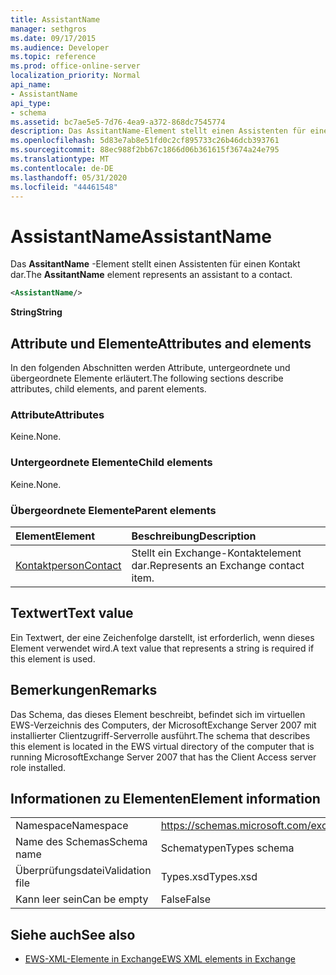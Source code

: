 ```yaml
---
title: AssistantName
manager: sethgros
ms.date: 09/17/2015
ms.audience: Developer
ms.topic: reference
ms.prod: office-online-server
localization_priority: Normal
api_name:
- AssistantName
api_type:
- schema
ms.assetid: bc7ae5e5-7d76-4ea9-a372-868dc7545774
description: Das AssitantName-Element stellt einen Assistenten für einen Kontakt dar.
ms.openlocfilehash: 5d83e7ab8e51fd0c2cf895733c26b46dcb393761
ms.sourcegitcommit: 88ec988f2bb67c1866d06b361615f3674a24e795
ms.translationtype: MT
ms.contentlocale: de-DE
ms.lasthandoff: 05/31/2020
ms.locfileid: "44461548"
---
```

# <a name="assistantname"></a><span data-ttu-id="cc5d1-103">AssistantName</span><span class="sxs-lookup"><span data-stu-id="cc5d1-103">AssistantName</span></span>

<span data-ttu-id="cc5d1-104">Das **AssitantName** -Element stellt einen Assistenten für einen Kontakt dar.</span><span class="sxs-lookup"><span data-stu-id="cc5d1-104">The **AssitantName** element represents an assistant to a contact.</span></span> 
  
```xml
<AssistantName/>
```

 <span data-ttu-id="cc5d1-105">**String**</span><span class="sxs-lookup"><span data-stu-id="cc5d1-105">**String**</span></span>
## <a name="attributes-and-elements"></a><span data-ttu-id="cc5d1-106">Attribute und Elemente</span><span class="sxs-lookup"><span data-stu-id="cc5d1-106">Attributes and elements</span></span>

<span data-ttu-id="cc5d1-107">In den folgenden Abschnitten werden Attribute, untergeordnete und übergeordnete Elemente erläutert.</span><span class="sxs-lookup"><span data-stu-id="cc5d1-107">The following sections describe attributes, child elements, and parent elements.</span></span>
  
### <a name="attributes"></a><span data-ttu-id="cc5d1-108">Attribute</span><span class="sxs-lookup"><span data-stu-id="cc5d1-108">Attributes</span></span>

<span data-ttu-id="cc5d1-109">Keine.</span><span class="sxs-lookup"><span data-stu-id="cc5d1-109">None.</span></span>
  
### <a name="child-elements"></a><span data-ttu-id="cc5d1-110">Untergeordnete Elemente</span><span class="sxs-lookup"><span data-stu-id="cc5d1-110">Child elements</span></span>

<span data-ttu-id="cc5d1-111">Keine.</span><span class="sxs-lookup"><span data-stu-id="cc5d1-111">None.</span></span>
  
### <a name="parent-elements"></a><span data-ttu-id="cc5d1-112">Übergeordnete Elemente</span><span class="sxs-lookup"><span data-stu-id="cc5d1-112">Parent elements</span></span>

|<span data-ttu-id="cc5d1-113">**Element**</span><span class="sxs-lookup"><span data-stu-id="cc5d1-113">**Element**</span></span>|<span data-ttu-id="cc5d1-114">**Beschreibung**</span><span class="sxs-lookup"><span data-stu-id="cc5d1-114">**Description**</span></span>|
|:-----|:-----|
|[<span data-ttu-id="cc5d1-115">Kontaktperson</span><span class="sxs-lookup"><span data-stu-id="cc5d1-115">Contact</span></span>](contact.md) <br/> |<span data-ttu-id="cc5d1-116">Stellt ein Exchange-Kontaktelement dar.</span><span class="sxs-lookup"><span data-stu-id="cc5d1-116">Represents an Exchange contact item.</span></span>  <br/> |
   
## <a name="text-value"></a><span data-ttu-id="cc5d1-117">Textwert</span><span class="sxs-lookup"><span data-stu-id="cc5d1-117">Text value</span></span>

<span data-ttu-id="cc5d1-118">Ein Textwert, der eine Zeichenfolge darstellt, ist erforderlich, wenn dieses Element verwendet wird.</span><span class="sxs-lookup"><span data-stu-id="cc5d1-118">A text value that represents a string is required if this element is used.</span></span>
  
## <a name="remarks"></a><span data-ttu-id="cc5d1-119">Bemerkungen</span><span class="sxs-lookup"><span data-stu-id="cc5d1-119">Remarks</span></span>

<span data-ttu-id="cc5d1-120">Das Schema, das dieses Element beschreibt, befindet sich im virtuellen EWS-Verzeichnis des Computers, der MicrosoftExchange Server 2007 mit installierter Clientzugriff-Serverrolle ausführt.</span><span class="sxs-lookup"><span data-stu-id="cc5d1-120">The schema that describes this element is located in the EWS virtual directory of the computer that is running MicrosoftExchange Server 2007 that has the Client Access server role installed.</span></span>
  
## <a name="element-information"></a><span data-ttu-id="cc5d1-121">Informationen zu Elementen</span><span class="sxs-lookup"><span data-stu-id="cc5d1-121">Element information</span></span>

|||
|:-----|:-----|
|<span data-ttu-id="cc5d1-122">Namespace</span><span class="sxs-lookup"><span data-stu-id="cc5d1-122">Namespace</span></span>  <br/> |https://schemas.microsoft.com/exchange/services/2006/types  <br/> |
|<span data-ttu-id="cc5d1-123">Name des Schemas</span><span class="sxs-lookup"><span data-stu-id="cc5d1-123">Schema name</span></span>  <br/> |<span data-ttu-id="cc5d1-124">Schematypen</span><span class="sxs-lookup"><span data-stu-id="cc5d1-124">Types schema</span></span>  <br/> |
|<span data-ttu-id="cc5d1-125">Überprüfungsdatei</span><span class="sxs-lookup"><span data-stu-id="cc5d1-125">Validation file</span></span>  <br/> |<span data-ttu-id="cc5d1-126">Types.xsd</span><span class="sxs-lookup"><span data-stu-id="cc5d1-126">Types.xsd</span></span>  <br/> |
|<span data-ttu-id="cc5d1-127">Kann leer sein</span><span class="sxs-lookup"><span data-stu-id="cc5d1-127">Can be empty</span></span>  <br/> |<span data-ttu-id="cc5d1-128">False</span><span class="sxs-lookup"><span data-stu-id="cc5d1-128">False</span></span>  <br/> |
   
## <a name="see-also"></a><span data-ttu-id="cc5d1-129">Siehe auch</span><span class="sxs-lookup"><span data-stu-id="cc5d1-129">See also</span></span>

- [<span data-ttu-id="cc5d1-130">EWS-XML-Elemente in Exchange</span><span class="sxs-lookup"><span data-stu-id="cc5d1-130">EWS XML elements in Exchange</span></span>](ews-xml-elements-in-exchange.md)

